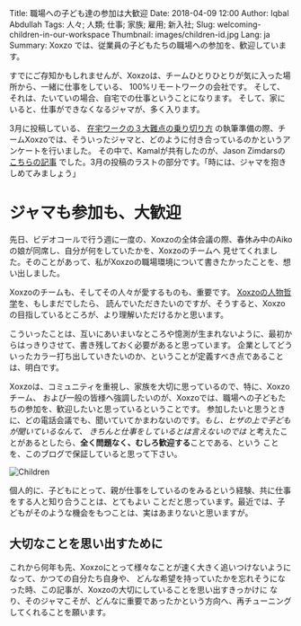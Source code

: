 Title: 職場への子ども達の参加は大歓迎
Date: 2018-04-09 12:00
Author: Iqbal Abdullah
Tags: 人々; 人類; 仕事; 家族; 雇用; 新入社;
Slug: welcoming-children-in-our-workspace
Thumbnail: images/children-id.jpg
Lang: ja
Summary: Xoxzo では、従業員の子どもたちの職場への参加を、歓迎しています。

すでにご存知かもしれませんが、Xoxzoは、チームひとりひとりが気に入った場所から、一緒に仕事をしている、
100%リモートワークの会社です。
そして、それは、たいていの場合、自宅での仕事ということになります。
そして、家にいると、仕事ができなくなるジャマが、多く入ります。


3月に投稿している、
[在宅ワークの３大難点の乗り切り方](https://blog.xoxzo.com/ja/2018/03/13/overcoming-home-office-problems/)
の執筆準備の際、チームXoxzoでは、そういったジャマと、どのように付き合っているのかというアンケートを行いました。
その中で、Kamalが共有したのが、Jason Zimdarsの
[こちらの記事](https://m.signalvnoise.com/why-i-work-remotely-hint-it-has-nothing-to-do-with-productivity-34ace30f74fc)
でした。3月の投稿のラストの部分です。「時には、ジャマを抱きしめてみましょう」

# ジャマも参加も、大歓迎

先日、ビデオコールで行う週に一度の、Xoxzoの全体会議の際、春休み中のAikoの娘が同席し、自分が何をしていたかを、Xoxzoのチームへ
見せてくれました。そのことがあって、私がXoxzoの職場環境について書きたかったことを、想い出しました。

Xoxzoのチームも、そしてその人々が愛するものも、重要です。
[Xoxzoの人物哲学](https://blog.xoxzo.com/ja/2017/07/12/our-people-philosophy/)を、もしまだでしたら、
読んでいただきたいのですが、そうすると、Xoxzoの目指しているところが、より理解いただけるかと思います。


こういったことは、互いにあいまいなところや憶測が生まれないように、最初からはっきりさせて、書き残しておく必要があると思っています。
企業としてどういったカラー打ち出していきたいのか、ということが定義すべき点であることは、明白です。

Xoxzoは、コミュニティを重視し、家族を大切に思っているので、特に、Xoxzoチーム、
および一般の皆様へ強調したいのが、Xoxzoでは、職場への子どもたちの参加を、歓迎したいと思っているということです。
参加したいと思うときに、どの電話会議でも、聞いていてかまわないのです。_もし、ヒザの上で子どもが聞いているなんて、
きちんと仕事をしているとは言えないのでは_ と考えたことがあるとしたら、**全く問題なく、むしろ歓迎する**ことである、という
ことを、このブログで保証していると思って下さい。

![Children]({filename}/images/children-id.jpg)

個人的に、子どもにとって、親が仕事をしているのをみるという経験、共に仕事をする人と知り合うことは、とてもよい
ことだと思っています。最近では、子どもがそのような機会をもつことは、実はあまりないと思いますが。

## 大切なことを思い出すために

これから何年も先、Xoxzoにとって様々なことが速く大きく追いつけないようになって、かつての自分たち自身や、
どんな希望を持っていたかを忘れそうになった時、この記事が、Xoxzoの大切にしていることを思い出すきっかけに
なり、そのジャマこそが、どんなに重要であったかという方向へ、再チューニングしてくれることを願います。
